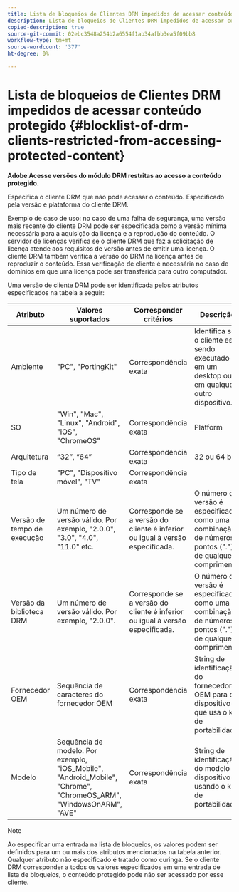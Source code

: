 ```yaml
---
title: Lista de bloqueios de Clientes DRM impedidos de acessar conteúdo protegido
description: Lista de bloqueios de Clientes DRM impedidos de acessar conteúdo protegido
copied-description: true
source-git-commit: 02ebc3548a254b2a6554f1ab34afbb3ea5f09bb8
workflow-type: tm+mt
source-wordcount: '377'
ht-degree: 0%

---
```


# Lista de bloqueios de Clientes DRM impedidos de acessar conteúdo protegido {#blocklist-of-drm-clients-restricted-from-accessing-protected-content}

**Adobe Acesse versões do módulo DRM restritas ao acesso a conteúdo protegido.**

Especifica o cliente DRM que não pode acessar o conteúdo. Especificado pela versão e plataforma do cliente DRM.

Exemplo de caso de uso: no caso de uma falha de segurança, uma versão mais recente do cliente DRM pode ser especificada como a versão mínima necessária para a aquisição da licença e a reprodução do conteúdo. O servidor de licenças verifica se o cliente DRM que faz a solicitação de licença atende aos requisitos de versão antes de emitir uma licença. O cliente DRM também verifica a versão do DRM na licença antes de reproduzir o conteúdo. Essa verificação de cliente é necessária no caso de domínios em que uma licença pode ser transferida para outro computador.

Uma versão de cliente DRM pode ser identificada pelos atributos especificados na tabela a seguir:

| **Atributo** | **Valores suportados** | **Corresponder critérios** | **Descrição** |
|---|---|---|---|
| Ambiente | &quot;PC&quot;, &quot;PortingKit&quot; | Correspondência exata | Identifica se o cliente está sendo executado em um desktop ou em qualquer outro dispositivo. |
| SO | &quot;Win&quot;, &quot;Mac&quot;, &quot;Linux&quot;, &quot;Android&quot;, &quot;iOS&quot;, &quot;ChromeOS&quot; | Correspondência exata | Platform |
| Arquitetura | “32”, “64” | Correspondência exata | 32 ou 64 bits |
| Tipo de tela | &quot;PC&quot;, &quot;Dispositivo móvel&quot;, &quot;TV&quot; | Correspondência exata | |
| Versão de tempo de execução | Um número de versão válido. Por exemplo, &quot;2.0.0&quot;, &quot;3.0&quot;, &quot;4.0&quot;, &quot;11.0&quot; etc. | Corresponde se a versão do cliente é inferior ou igual à versão especificada. | O número da versão é especificado como uma combinação de números e pontos (&quot;.&quot;) de qualquer comprimento. |
| Versão da biblioteca DRM | Um número de versão válido. Por exemplo, &quot;2.0.0&quot;. | Corresponde se a versão do cliente é inferior ou igual à versão especificada. | O número da versão é especificado como uma combinação de números e pontos (&quot;.&quot;) de qualquer comprimento. |
| Fornecedor OEM | Sequência de caracteres do fornecedor OEM | Correspondência exata | String de identificação do fornecedor OEM para o dispositivo que usa o kit de portabilidade. |
| Modelo | Sequência de modelo. Por exemplo, &quot;iOS_Mobile&quot;, &quot;Android_Mobile&quot;, &quot;Chrome&quot;, &quot;ChromeOS_ARM&quot;, &quot;WindowsOnARM&quot;, &quot;AVE&quot; | Correspondência exata | String de identificação do modelo do dispositivo usando o kit de portabilidade. |

>[!NOTE]
>
>Ao especificar uma entrada na lista de bloqueios, os valores podem ser definidos para um ou mais dos atributos mencionados na tabela anterior. Qualquer atributo não especificado é tratado como curinga. Se o cliente DRM corresponder a todos os valores especificados em uma entrada de lista de bloqueios, o conteúdo protegido pode não ser acessado por esse cliente.
